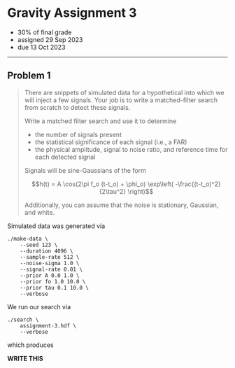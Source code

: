 # Gravity Assignment 3

  * 30% of final grade
  * assigned 29 Sep 2023
  * due 13 Oct 2023

---

## Problem 1

> There are snippets of simulated data for a hypothetical into which we will inject a few signals.
> Your job is to write a matched-filter search from scratch to detect these signals.
>
> Write a matched filter search and use it to determine
> 
>   * the number of signals present
>   * the statistical significance of each signal (i.e., a FAR)
>   * the physical amplitude, signal to noise ratio, and reference time for each detected signal
>
> Signals will be sine-Gaussians of the form
> 
> ```math
> h(t) = A \cos(2\pi f_o (t-t_o) + \phi_o) \exp\left( -\frac{(t-t_o)^2}{2\tau^2} \right)
> ```
> 
> Additionally, you can assume that the noise is stationary, Gaussian, and white.

Simulated data was generated via

```
./make-data \
    --seed 123 \
    --duration 4096 \
    --sample-rate 512 \
    --noise-sigma 1.0 \
    --signal-rate 0.01 \
    --prior A 0.0 1.0 \
    --prior fo 1.0 10.0 \
    --prior tau 0.1 10.0 \
    --verbose
```

We run our search via
```
./search \
    assignment-3.hdf \
    --verbose
```

which produces

**WRITE THIS**
